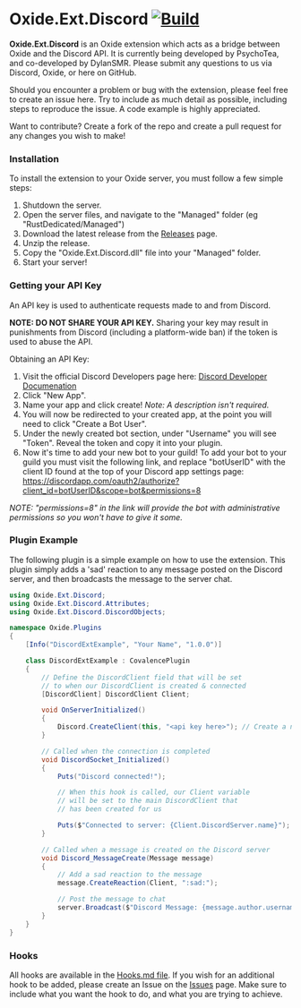 # Oxide.Ext.Discord [![Build](https://ci.appveyor.com/api/projects/status/github/PsychoTea/Oxide.Ext.Discord?svg=true)](https://ci.appveyor.com/project/PsychoTea/oxide-ext-discord)
**Oxide.Ext.Discord** is an Oxide extension which acts as a bridge between Oxide and the Discord API. It is currently being developed by PsychoTea, and co-developed by DylanSMR. Please submit any questions to us via Discord, Oxide, or here on GitHub.

Should you encounter a problem or bug with the extension, please feel free to create an issue here. Try to include as much detail as possible, including steps to reproduce the issue. A code example is highly appreciated.

Want to contribute? Create a fork of the repo and create a pull request for any changes you wish to make!

### Installation

To install the extension to your Oxide server, you must follow a few simple steps:
1) Shutdown the server.
2) Open the server files, and navigate to the "Managed" folder (eg "RustDedicated/Managed")
3) Download the latest release from the [Releases](https://github.com/PsychoTea/Oxide.Ext.Discord/releases) page.
4) Unzip the release.
5) Copy the "Oxide.Ext.Discord.dll" file into your "Managed" folder.
6) Start your server!

### Getting your API Key
An API key is used to authenticate requests made to and from Discord.

**NOTE: DO NOT SHARE YOUR API KEY.** Sharing your key may result in punishments from Discord (including a platform-wide ban) if the token is used to abuse the API.

Obtaining an API Key:
1) Visit the official Discord Developers page here: [Discord Developer Documenation](https://discordapp.com/developers/applications/me)
2) Click "New App".
3) Name your app and click create! *Note: A description isn't required.*
4) You will now be redirected to your created app, at the point you will need to click "Create a Bot User".
5) Under the newly created bot section, under "Username" you will see "Token". Reveal the token and copy it into your plugin.
6) Now it's time to add your new bot to your guild! To add your bot to your guild you must visit the following link, and replace "botUserID" with the client ID found at the top of your Discord app settings page:
https://discordapp.com/oauth2/authorize?client_id=botUserID&scope=bot&permissions=8

*NOTE: "permissions=8" in the link will provide the bot with administrative permissions so you won't have to give it some.*

### Plugin Example

The following plugin is a simple example on how to use the extension.
This plugin simply adds a 'sad' reaction to any message posted on the Discord server, and then broadcasts the message to the server chat.

```csharp
using Oxide.Ext.Discord;
using Oxide.Ext.Discord.Attributes;
using Oxide.Ext.Discord.DiscordObjects;

namespace Oxide.Plugins
{
    [Info("DiscordExtExample", "Your Name", "1.0.0")]

    class DiscordExtExample : CovalencePlugin
    {
        // Define the DiscordClient field that will be set
        // to when our DiscordClient is created & connected
        [DiscordClient] DiscordClient Client;

        void OnServerInitialized()
        {
            Discord.CreateClient(this, "<api key here>"); // Create a new DiscordClient
        }

        // Called when the connection is completed
        void DiscordSocket_Initialized()
        {
            Puts("Discord connected!");

            // When this hook is called, our Client variable
            // will be set to the main DiscordClient that
            // has been created for us

            Puts($"Connected to server: {Client.DiscordServer.name}");
        }

        // Called when a message is created on the Discord server
        void Discord_MessageCreate(Message message)
        {
            // Add a sad reaction to the message
            message.CreateReaction(Client, ":sad:");

            // Post the message to chat
            server.Broadcast($"Discord Message: {message.author.username} - {message.content}");
        }
    }
}
```

### Hooks
All hooks are available in the [Hooks.md file](Hooks.md).
If you wish for an additional hook to be added, please create an Issue on the [Issues](https://github.com/PsychoTea/Oxide.Ext.Discord/issues) page. Make sure to include what you want the hook to do, and what you are trying to achieve.